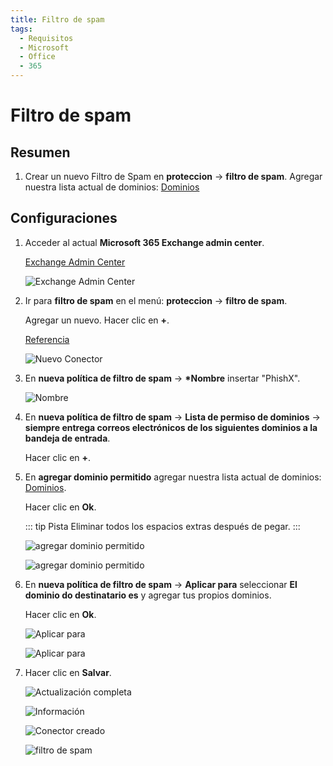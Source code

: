 ```yaml
---
title: Filtro de spam
tags:
  - Requisitos
  - Microsoft
  - Office
  - 365
---
```


# Filtro de spam

## Resumen

1. Crear un nuevo Filtro de Spam en **proteccion** -> **filtro de spam**. Agregar nuestra lista actual de dominios: [Dominios](../domains.html#separado-por-ponto-e-virgulas)

## Configuraciones

1. Acceder al actual **Microsoft 365 Exchange admin center**.

   [Exchange Admin Center](https://outlook.office365.com/ecp/)

   ![Exchange Admin Center](https://cdn.phishx.io/phishx-docs/images/microsoft_365_10.webp)

2. Ir para **filtro de spam** en el menú: **proteccion** -> **filtro de spam**.

   Agregar un nuevo. Hacer clic en **+**.

   [Referencia](https://docs.microsoft.com/pt-br/microsoft-365/security/office-365-security/configure-your-spam-filter-policies)

   ![Nuevo Conector](https://cdn.phishx.io/phishx-docs/images/microsoft_365_11.webp)

3. En **nueva política de filtro de spam** -> **\*Nombre** insertar "PhishX".

   ![Nombre](https://cdn.phishx.io/phishx-docs/images/microsoft_365_12.webp)

4. En **nueva política de filtro de spam** -> **Lista de permiso de dominios** -> **siempre entrega correos electrónicos de los siguientes dominios a la bandeja de entrada**.

   Hacer clic en **+**.

5. En **agregar dominio permitido** agregar nuestra lista actual de dominios: [Dominios](../domains.html#separado-por-ponto-e-virgulas).

   Hacer clic en **Ok**.

   ::: tip Pista
   Eliminar todos los espacios extras después de pegar.
   :::

   ![agregar dominio permitido](https://cdn.phishx.io/phishx-docs/images/microsoft_365_13.webp)

   ![agregar dominio permitido](https://cdn.phishx.io/phishx-docs/images/microsoft_365_14.webp)

6. En **nueva política de filtro de spam** -> **Aplicar para** seleccionar **El dominio do destinatario es** y agregar tus propios dominios.

   Hacer clic en **Ok**.

   ![Aplicar para](https://cdn.phishx.io/phishx-docs/images/microsoft_365_15.webp)

   ![Aplicar para](https://cdn.phishx.io/phishx-docs/images/microsoft_365_16.webp)

7. Hacer clic en **Salvar**.

   ![Actualización completa](https://cdn.phishx.io/phishx-docs/images/microsoft_365_17.webp)

   ![Información](https://cdn.phishx.io/phishx-docs/images/microsoft_365_18.webp)

   ![Conector creado](https://cdn.phishx.io/phishx-docs/images/microsoft_365_19.webp)

   ![filtro de spam](https://cdn.phishx.io/phishx-docs/images/microsoft_365_20.webp)
